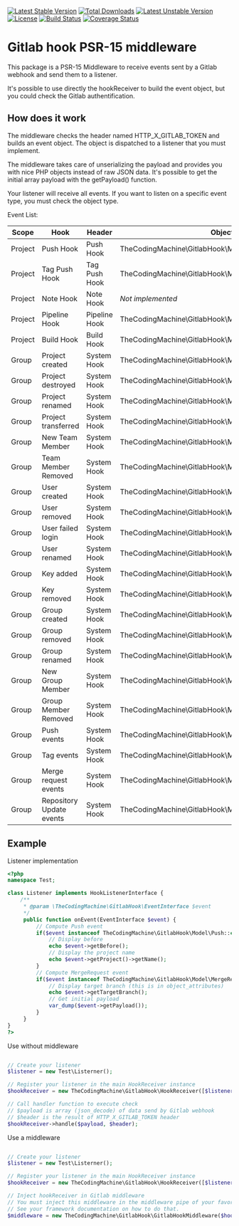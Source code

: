 [![Latest Stable Version](https://poser.pugx.org/thecodingmachine/gitlab-hook-middleware/v/stable.svg)](https://packagist.org/packages/thecodingmachine/gitlab-hook-middleware)
[![Total Downloads](https://poser.pugx.org/thecodingmachine/gitlab-hook-middleware/downloads.svg)](https://packagist.org/packages/thecodingmachine/gitlab-hook-middleware)
[![Latest Unstable Version](https://poser.pugx.org/thecodingmachine/gitlab-hook-middleware/v/unstable.svg)](https://packagist.org/packages/thecodingmachine/gitlab-hook-middleware)
[![License](https://poser.pugx.org/thecodingmachine/gitlab-hook-middleware/license.svg)](https://packagist.org/packages/thecodingmachine/gitlab-hook-middleware)
[![Build Status](https://travis-ci.org/thecodingmachine/gitlab-hook-middleware.svg?branch=master)](https://travis-ci.org/thecodingmachine/gitlab-hook-middleware)
[![Coverage Status](https://coveralls.io/repos/thecodingmachine/gitlab-hook-middleware/badge.svg?branch=master&service=github)](https://coveralls.io/github/thecodingmachine/gitlab-hook-middleware?branch=master)

Gitlab hook PSR-15 middleware
=============================

This package is a PSR-15 Middleware to receive events sent by a Gitlab webhook and send them to a listener.

It's possible to use directly the hookReceiver to build the event object, but you could check the Gitlab authentification.

How does it work
----------------

The middleware checks the header named HTTP_X_GITLAB_TOKEN and builds an event object. The object is dispatched to a listener 
that you must implement.

The middleware takes care of unserializing the payload and provides you with nice PHP objects instead of raw JSON data.
It's possible to get the initial array payload with the getPayload() function.

Your listener will receive all events. If you want to listen on a specific event type, you must check the object type.

Event List:

|Scope|Hook|Header|Object|
|-----|----|------|------|
|Project|Push Hook|Push Hook|TheCodingMachine\GitlabHook\Model\Push|
|Project|Tag Push Hook|Tag Push Hook|TheCodingMachine\GitlabHook\Model\TagPush|
|Project|Note Hook|Note Hook|*Not implemented*|
|Project|Pipeline Hook|Pipeline Hook|TheCodingMachine\GitlabHook\Model\Pipeline|
|Project|Build Hook|Build Hook|TheCodingMachine\GitlabHook\Model\Build|
|Group|Project created|System Hook|TheCodingMachine\GitlabHook\Model\ProjectCreate|
|Group|Project destroyed|System Hook|TheCodingMachine\GitlabHook\Model\ProjectDestroy|
|Group|Project renamed|System Hook|TheCodingMachine\GitlabHook\Model\ProjectRename|
|Group|Project transferred|System Hook|TheCodingMachine\GitlabHook\Model\ProjectTrasnfer|
|Group|New Team Member|System Hook|TheCodingMachine\GitlabHook\Model\TeamMemberAdd|
|Group|Team Member Removed|System Hook|TheCodingMachine\GitlabHook\Model\TeamMemberRemove|
|Group|User created|System Hook|TheCodingMachine\GitlabHook\Model\UserCreate|
|Group|User removed|System Hook|TheCodingMachine\GitlabHook\Model\UserDestroy|
|Group|User failed login|System Hook|TheCodingMachine\GitlabHook\Model\UserFailedLogin|
|Group|User renamed|System Hook|TheCodingMachine\GitlabHook\Model\UserRename|
|Group|Key added|System Hook|TheCodingMachine\GitlabHook\Model\KeyCreate|
|Group|Key removed|System Hook|TheCodingMachine\GitlabHook\Model\KeyDestroy|
|Group|Group created|System Hook|TheCodingMachine\GitlabHook\Model\GroupCreate|
|Group|Group removed|System Hook|TheCodingMachine\GitlabHook\Model\GroupDestroy|
|Group|Group renamed|System Hook|TheCodingMachine\GitlabHook\Model\GroupRename|
|Group|New Group Member|System Hook|TheCodingMachine\GitlabHook\Model\UserGroupAdd|
|Group|Group Member Removed|System Hook|TheCodingMachine\GitlabHook\Model\UserGroupRemove|
|Group|Push events|System Hook|TheCodingMachine\GitlabHook\Model\Push|
|Group|Tag events|System Hook|TheCodingMachine\GitlabHook\Model\Tag|
|Group|Merge request events|System Hook|TheCodingMachine\GitlabHook\Model\MergeRequest|
|Group|Repository Update events|System Hook|TheCodingMachine\GitlabHook\Model\RepositoryUpdate|


Example
-------

Listener implementation
```php
<?php
namespace Test;

class Listener implements HookListenerInterface {
    /**
     * @param \TheCodingMachine\GitlabHook\EventInterface $event
     */
     public function onEvent(EventInterface $event) {
         // Compute Push event
         if($event instanceof TheCodingMachine\GitlabHook\Model\Push::class) {
             // Display before
             echo $event->getBefore();
             // Display the project name
             echo $event->getProject()->getName();
         }
         // Compute MergeRequest event
         if($event instanceof TheCodingMachine\GitlabHook\Model\MergeRequest::class) {
             // Display target branch (this is in object_attributes)
             echo $event->getTargetBranch();
             // Get initial payload
             var_dump($event->getPayload());
         }
     }
}
?>
``` 

Use without middleware

```php

// Create your listener
$listener = new Test\Listerner();

// Register your listener in the main HookReceiver instance
$hookReceiver = new TheCodingMachine\GitlabHook\HookReceiver([$listener]);

// Call handler function to execute check
// $payload is array (json_decode) of data send by Gitlab webhook
// $header is the result of HTTP_X_GITLAB_TOKEN header 
$hookReceiver->handle($payload, $header);
```

Use a middleware
```php

// Create your listener
$listener = new Test\Listerner();

// Register your listener in the main HookReceiver instance
$hookReceiver = new TheCodingMachine\GitlabHook\HookReceiver([$listener]);

// Inject hookReceiver in Gitlab middleware
// You must inject this middleware in the middleware pipe of your favorite framework.
// See your framework documentation on how to do that.
$middleware = new TheCodingMachine\GitlabHook\GitlabHookMiddleware($hookReceiver);
```


















